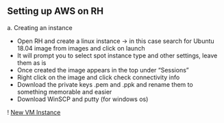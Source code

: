 ## Setting up AWS on RH
a. Creating an instance
-	Open RH and create a linux instance -> in this case search for Ubuntu 18.04 image from images and click on launch
-	It will prompt you to select spot instance type and other settings, leave them as is
-	Once created the image appears in the top under “Sessions”
-	Right click on the image and click check connectivity info
-	Download the private keys .pem and .ppk and rename them to something memorable and easier
-	Download WinSCP and putty (for windows os)
 
 ! [New VM Instance](images/tempsnip.PNG)

